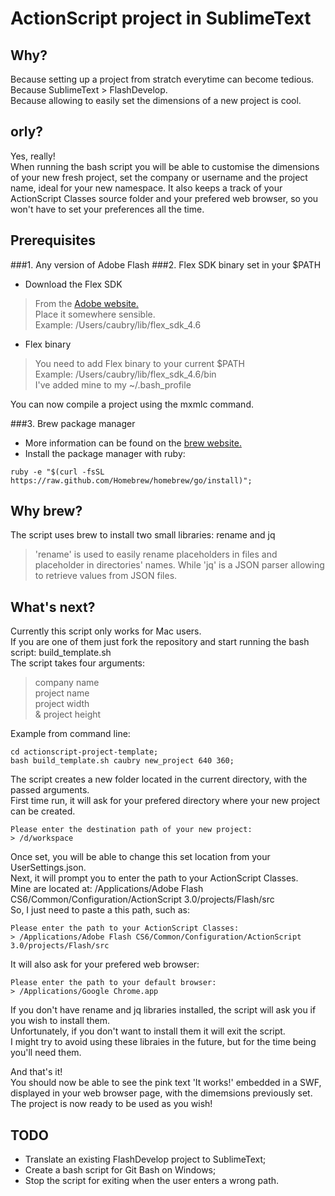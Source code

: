 # ActionScript project in SublimeText

## Why?
Because setting up a project from stratch everytime can become tedious.  
Because SublimeText > FlashDevelop.  
Because allowing to easily set the dimensions of a new project is cool.  

## orly?
Yes, really!  
When running the bash script you will be able to customise the dimensions of your new fresh project,
set the company or username and the project name, ideal for your new namespace.
It also keeps a track of your ActionScript Classes source folder and your prefered web browser, 
so you won't have to set your preferences all the time. 

## Prerequisites 
###1. Any version of Adobe Flash
###2. Flex SDK binary set in your $PATH

- Download the Flex SDK  
> From the [Adobe website.](http://www.adobe.com/devnet/flex/flex-sdk-download.html)  
> Place it somewhere sensible.  
> Example: /Users/caubry/lib/flex_sdk_4.6  

- Flex binary
> You need to add Flex binary to your current $PATH  
> Example: /Users/caubry/lib/flex_sdk_4.6/bin  
> I've added mine to my ~/.bash_profile  

You can now compile a project using the mxmlc command.  

###3. Brew package manager

- More information can be found on the [brew website.](http://brew.sh/)  
- Install the package manager with ruby:

```
ruby -e "$(curl -fsSL https://raw.github.com/Homebrew/homebrew/go/install)";
```

## Why brew?

The script uses brew to install two small libraries: rename and jq  
> 'rename' is used to easily rename placeholders in files and placeholder in directories' names. While 'jq' is a JSON parser allowing to retrieve values from JSON files.

## What's next?

Currently this script only works for Mac users.  
If you are one of them just fork the repository and start running the bash script: build_template.sh  
The script takes four arguments:
> company name  
> project name  
> project width  
> & project height  

Example from command line:  

```
cd actionscript-project-template;  
bash build_template.sh caubry new_project 640 360;
```

The script creates a new folder located in the current directory, with the passed arguments.  
First time run, it will ask for your prefered directory where your new project can be created.  

```
Please enter the destination path of your new project:
> /d/workspace
```

Once set, you will be able to change this set location from your UserSettings.json.  
Next, it will prompt you to enter the path to your ActionScript Classes.  
Mine are located at: /Applications/Adobe Flash CS6/Common/Configuration/ActionScript 3.0/projects/Flash/src  
So, I just need to paste a this path, such as:

```
Please enter the path to your ActionScript Classes:
> /Applications/Adobe Flash CS6/Common/Configuration/ActionScript 3.0/projects/Flash/src
```

It will also ask for your prefered web browser: 

```
Please enter the path to your default browser:
> /Applications/Google Chrome.app
```

If you don't have rename and jq libraries installed, the script will ask you if you wish to install them.  
Unfortunately, if you don't want to install them it will exit the script.  
I might try to avoid using these libraies in the future, but for the time being you'll need them.

And that's it!  
You should now be able to see the pink text 'It works!' embedded in a SWF, displayed in your web browser page, with the dimemsions previously set.  
The project is now ready to be used as you wish!

## TODO

- Translate an existing FlashDevelop project to SublimeText;
- Create a bash script for Git Bash on Windows;
- Stop the script for exiting when the user enters a wrong path.
